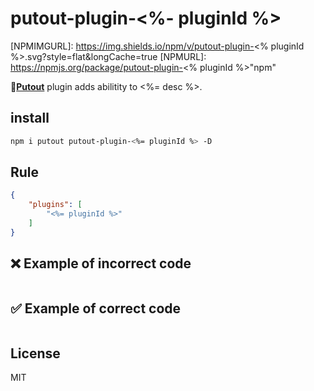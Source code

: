 # putout-plugin-<%- pluginId %>

[NPMIMGURL]: https://img.shields.io/npm/v/putout-plugin-<% pluginId %>.svg?style=flat&longCache=true
[NPMURL]: https://npmjs.org/package/putout-plugin-<% pluginId %>"npm"

🐊[**Putout**](https://github.com/coderaiser/putout) plugin adds abilitity to <%= desc %>.

## install

```sh
npm i putout putout-plugin-<%= pluginId %> -D
```

## Rule

```json
{
    "plugins": [
        "<%= pluginId %>"
    ]
}
```

## ❌ Example of incorrect code

```js
```

## ✅ Example of correct code

```js
```

## License

MIT
